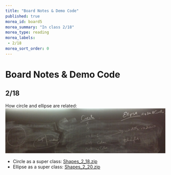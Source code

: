 ```yaml
---
title: "Board Notes & Demo Code"
published: true
morea_id: board5
morea_summary: "In class 2/18"
morea_type: reading
morea_labels:
 - 2/18
morea_sort_order: 0
---
```

# Board Notes & Demo Code

## 2/18

How circle and ellipse are related:<BR>
<a href="ellipse.JPG"><img src="ellipse.JPG" width="500"/></a><BR>


 * Circle as a super class: [Shapes_2_18.zip](Shapes_2_18.zip)
 * Ellipse as a super class: [Shapes_2_20.zip](Shapes_2_20.zip)
